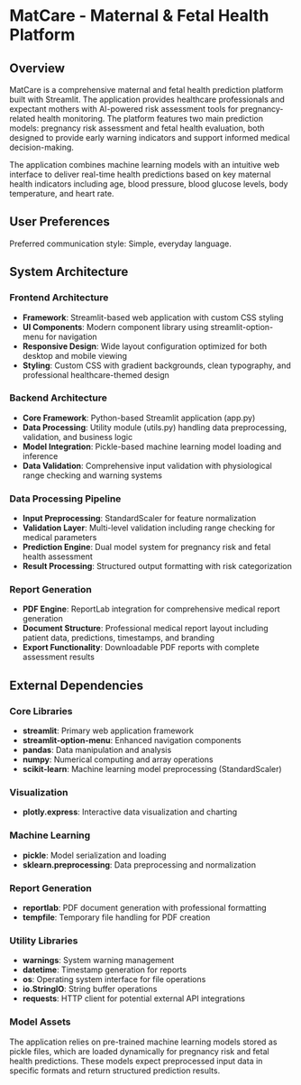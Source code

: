 # MatCare - Maternal & Fetal Health Platform

## Overview

MatCare is a comprehensive maternal and fetal health prediction platform built with Streamlit. The application provides healthcare professionals and expectant mothers with AI-powered risk assessment tools for pregnancy-related health monitoring. The platform features two main prediction models: pregnancy risk assessment and fetal health evaluation, both designed to provide early warning indicators and support informed medical decision-making.

The application combines machine learning models with an intuitive web interface to deliver real-time health predictions based on key maternal health indicators including age, blood pressure, blood glucose levels, body temperature, and heart rate.

## User Preferences

Preferred communication style: Simple, everyday language.

## System Architecture

### Frontend Architecture
- **Framework**: Streamlit-based web application with custom CSS styling
- **UI Components**: Modern component library using streamlit-option-menu for navigation
- **Responsive Design**: Wide layout configuration optimized for both desktop and mobile viewing
- **Styling**: Custom CSS with gradient backgrounds, clean typography, and professional healthcare-themed design

### Backend Architecture
- **Core Framework**: Python-based Streamlit application (app.py)
- **Data Processing**: Utility module (utils.py) handling data preprocessing, validation, and business logic
- **Model Integration**: Pickle-based machine learning model loading and inference
- **Data Validation**: Comprehensive input validation with physiological range checking and warning systems

### Data Processing Pipeline
- **Input Preprocessing**: StandardScaler for feature normalization
- **Validation Layer**: Multi-level validation including range checking for medical parameters
- **Prediction Engine**: Dual model system for pregnancy risk and fetal health assessment
- **Result Processing**: Structured output formatting with risk categorization

### Report Generation
- **PDF Engine**: ReportLab integration for comprehensive medical report generation
- **Document Structure**: Professional medical report layout including patient data, predictions, timestamps, and branding
- **Export Functionality**: Downloadable PDF reports with complete assessment results

## External Dependencies

### Core Libraries
- **streamlit**: Primary web application framework
- **streamlit-option-menu**: Enhanced navigation components
- **pandas**: Data manipulation and analysis
- **numpy**: Numerical computing and array operations
- **scikit-learn**: Machine learning model preprocessing (StandardScaler)

### Visualization
- **plotly.express**: Interactive data visualization and charting

### Machine Learning
- **pickle**: Model serialization and loading
- **sklearn.preprocessing**: Data preprocessing and normalization

### Report Generation
- **reportlab**: PDF document generation with professional formatting
- **tempfile**: Temporary file handling for PDF creation

### Utility Libraries
- **warnings**: System warning management
- **datetime**: Timestamp generation for reports
- **os**: Operating system interface for file operations
- **io.StringIO**: String buffer operations
- **requests**: HTTP client for potential external API integrations

### Model Assets
The application relies on pre-trained machine learning models stored as pickle files, which are loaded dynamically for pregnancy risk and fetal health predictions. These models expect preprocessed input data in specific formats and return structured prediction results.